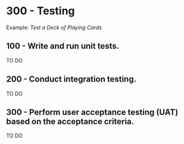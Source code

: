 # 300 - Testing

Example: *Test a Deck of Playing Cards*

## 100 - Write and run unit tests.

TO DO

## 200 - Conduct integration testing.

TO DO

## 300 - Perform user acceptance testing (UAT) based on the acceptance criteria.

TO DO
